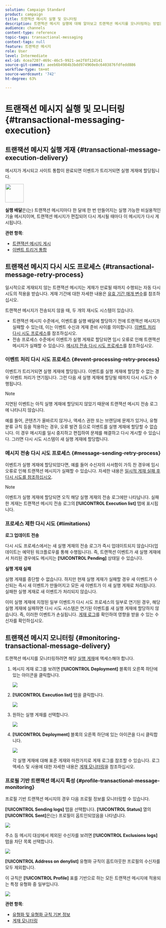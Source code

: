 ```yaml
---
solution: Campaign Standard
product: campaign
title: 트랜잭션 메시지 실행 및 모니터링
description: 트랜잭션 메시지 실행에 대해 알아보고 트랜잭션 메시지를 모니터링하는 방법을 알아봅니다.
audience: channels
content-type: reference
topic-tags: transactional-messaging
context-tags: null
feature: 트랜잭션 메시지
role: User
level: Intermediate
exl-id: 4cea7207-469c-46c5-9921-ae2f8f12d141
source-git-commit: aeeb6b4984b3bdd974960e8c6403876fdfedd886
workflow-type: tm+mt
source-wordcount: '742'
ht-degree: 63%

---
```


# 트랜잭션 메시지 실행 및 모니터링 {#transactional-messaging-execution}

## 트랜잭션 메시지 실행 게재 {#transactional-message-execution-delivery}

메시지가 게시되고 사이트 통합이 완료되면 이벤트가 트리거되면 실행 게재에 할당됩니다.

<img src="assets/do-not-localize/icon_concepts.svg" width="60px">

**실행 배달**&#x200B;은(는) 트랜잭션 메시지마다 한 달에 한 번 만들어지는 실행 가능한 비실용적인 기술 메시지이며, 트랜잭션 메시지가 편집되어 다시 게시될 때마다 이 메시지가 다시 게시됩니다.

**관련 항목**:
* [트랜잭션 메시지 게시](../../channels/using/publishing-transactional-message.md#publishing-a-transactional-message)
* [이벤트 트리거 통합](../../channels/using/getting-started-with-transactional-msg.md#integrate-event-trigger)

## 트랜잭션 메시지 다시 시도 프로세스 {#transactional-message-retry-process}

일시적으로 게재되지 않는 트랜잭션 메시지는 게재가 만료될 때까지 수행되는 자동 다시 시도의 적용을 받습니다. 게재 기간에 대한 자세한 내용은 [유효 기간 매개 변수](../../administration/using/configuring-email-channel.md#validity-period-parameters)를 참조하십시오.

트랜잭션 메시지가 전송되지 않을 때, 두 개의 재시도 시스템이 있습니다.

* 트랜잭션 메시지 수준에서, 이벤트를 실행 배달에 할당하기 전에 트랜잭션 메시지가 실패할 수 있는데, 이는 이벤트 수신과 게재 준비 사이를 의미합니다. [이벤트 처리 다시 시도 프로세스](#event-processing-retry-process)를 참조하십시오.
* 전송 프로세스 수준에서 이벤트가 실행 게재로 할당되면 임시 오류로 인해 트랜잭션 메시지가 실패할 수 있습니다. [메시지 전송 다시 시도 프로세스](#message-sending-retry-process)를 참조하십시오.

### 이벤트 처리 다시 시도 프로세스 {#event-processing-retry-process}

이벤트가 트리거되면 실행 게재에 할당됩니다. 이벤트를 실행 게재에 할당할 수 없는 경우 이벤트 처리가 연기됩니다. 그런 다음 새 실행 게재에 할당될 때까지 다시 시도가 수행됩니다.

>[!NOTE]
>
>지연된 이벤트는 아직 실행 게재에 할당되지 않았기 때문에 트랜잭션 메시지 전송 로그에 나타나지 않습니다.

예를 들어, 콘텐츠가 올바르지 않거나, 액세스 권한 또는 브랜딩에 문제가 있거나, 유형 분류 규칙 등을 적용하는 경우, 오류 발견 등으로 이벤트를 실행 게재에 할당할 수 없습니다. 이 경우 메시지를 일시 중지하고 편집하여 문제를 해결하고 다시 게시할 수 있습니다. 그러면 다시 시도 시스템이 새 실행 게재에 할당합니다.

### 메시지 전송 다시 시도 프로세스 {#message-sending-retry-process}

이벤트가 실행 게재에 할당되었다면, 예를 들어 수신자의 사서함이 가득 찬 경우에 임시 오류로 인해 트랜잭션 메시지가 실패할 수 있습니다. 자세한 내용은 [일시적 게재 실패 후 다시 시도를 참조하십시오](../../sending/using/understanding-delivery-failures.md#retries-after-a-delivery-temporary-failure).

>[!NOTE]
>
>이벤트가 실행 게재에 할당되면 오직 해당 실행 게재의 전송 로그에만 나타납니다. 실패한 게재는 트랜잭션 메시지 전송 로그의 **[!UICONTROL Execution list]** 탭에 표시됩니다.

### 프로세스 제한 다시 시도 {#limitations}

**로그 업데이트 전송**

다시 시도 프로세스에서는 새 실행 게재의 전송 로그가 즉시 업데이트되지 않습니다(업데이트는 예약된 워크플로우를 통해 수행됩니다). 즉, 트랜잭션 이벤트가 새 실행 게재에서 처리된 경우에도 메시지는 **[!UICONTROL Pending]** 상태일 수 있습니다.

**실행 게재 실패**

실행 게재를 중단할 수 없습니다. 하지만 현재 실행 게재가 실패할 경우 새 이벤트가 수신되는 즉시 새 이벤트가 만들어지고 모든 새 이벤트가 이 새 실행 게재로 처리됩니다. 실패한 실행 게재로 새 이벤트가 처리되지 않습니다.

이미 실행 게재에 지정된 일부 이벤트가 다시 시도 프로세스의 일부로 연기된 경우, 해당 실행 게재에 실패하면 다시 시도 시스템은 연기된 이벤트를 새 실행 게재에 할당하지 않습니다. 즉, 이러한 이벤트가 손실됩니다. [게재 로그](#monitoring-transactional-message-delivery)를 확인하여 영향을 받을 수 있는 수신자를 확인하십시오.

## 트랜잭션 메시지 모니터링 {#monitoring-transactional-message-delivery}

트랜잭션 메시지를 모니터링하려면 해당 [실행 게재](#transactional-message-execution-delivery)에 액세스해야 합니다.

1. 메시지 게재 로그를 보려면 **[!UICONTROL Deployment]** 블록의 오른쪽 하단에 있는 아이콘을 클릭합니다.

   ![](assets/message-center_access_logs.png)

1. **[!UICONTROL Execution list]** 탭을 클릭합니다.

   ![](assets/message-center_execution_tab.png)

1. 원하는 실행 게재를 선택합니다.

   ![](assets/message-center_execution_delivery.png)

1. **[!UICONTROL Deployment]** 블록의 오른쪽 하단에 있는 아이콘을 다시 클릭합니다.

   ![](assets/message-center_execution_access_logs.png)

   각 실행 게재에 대해 표준 게재와 마찬가지로 게재 로그를 참조할 수 있습니다. 로그 액세스 및 사용에 대한 자세한 내용은 [게재 모니터링](../../sending/using/monitoring-a-delivery.md)을 참조하십시오.

### 프로필 기반 트랜잭션 메시지 특성 {#profile-transactional-message-monitoring}

프로필 기반 트랜잭션 메시지의 경우 다음 프로필 정보를 모니터링할 수 있습니다.

**[!UICONTROL Sending logs]** 탭을 선택합니다. **[!UICONTROL Status]** 열의 **[!UICONTROL Sent]**&#x200B;은(는) 프로필이 옵트인되었음을 나타냅니다.

![](assets/message-center_marketing_sending_logs.png)

주소 등 메시지 대상에서 제외된 수신자를 보려면 **[!UICONTROL Exclusions logs]** 탭을 차단 목록 선택합니다.

![](assets/message-center_marketing_exclusion_logs.png)

**[!UICONTROL Address on denylist]** 유형화 규칙이 옵트아웃한 프로필의 수신자를 모두 제외합니다.

이 규칙은 **[!UICONTROL Profile]** 표를 기반으로 하는 모든 트랜잭션 메시지에 적용되는 특정 유형화 중 일부입니다.

![](assets/message-center_marketing_typology.png)

**관련 항목**:

* [유형화 및 유형화 규칙 기본 정보](../../sending/using/about-typology-rules.md)
* [게재 모니터링](../../sending/using/monitoring-a-delivery.md)
